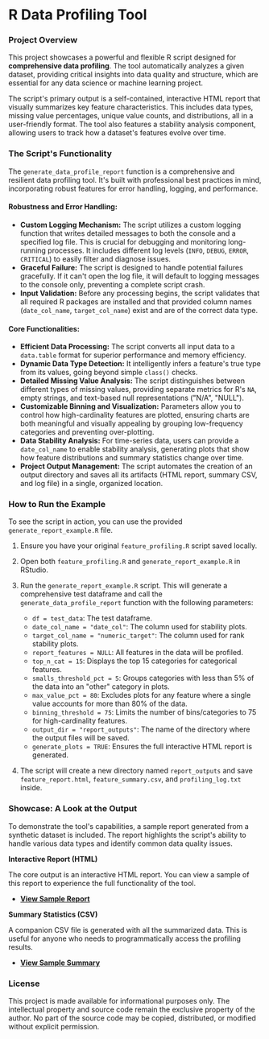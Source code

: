 # R Data Profiling Tool

### Project Overview

This project showcases a powerful and flexible R script designed for **comprehensive data profiling**. The tool automatically analyzes a given dataset, providing critical insights into data quality and structure, which are essential for any data science or machine learning project.

The script's primary output is a self-contained, interactive HTML report that visually summarizes key feature characteristics. This includes data types, missing value percentages, unique value counts, and distributions, all in a user-friendly format. The tool also features a stability analysis component, allowing users to track how a dataset's features evolve over time.

### The Script's Functionality

The `generate_data_profile_report` function is a comprehensive and resilient data profiling tool. It's built with professional best practices in mind, incorporating robust features for error handling, logging, and performance.

#### Robustness and Error Handling:
* **Custom Logging Mechanism:** The script utilizes a custom logging function that writes detailed messages to both the console and a specified log file. This is crucial for debugging and monitoring long-running processes. It includes different log levels (`INFO`, `DEBUG`, `ERROR`, `CRITICAL`) to easily filter and diagnose issues.
* **Graceful Failure:** The script is designed to handle potential failures gracefully. If it can't open the log file, it will default to logging messages to the console only, preventing a complete script crash.
* **Input Validation:** Before any processing begins, the script validates that all required R packages are installed and that provided column names (`date_col_name`, `target_col_name`) exist and are of the correct data type.

#### Core Functionalities:
* **Efficient Data Processing:** The script converts all input data to a `data.table` format for superior performance and memory efficiency.
* **Dynamic Data Type Detection:** It intelligently infers a feature's true type from its values, going beyond simple `class()` checks.
* **Detailed Missing Value Analysis:** The script distinguishes between different types of missing values, providing separate metrics for R's `NA`, empty strings, and text-based null representations ("N/A", "NULL").
* **Customizable Binning and Visualization:** Parameters allow you to control how high-cardinality features are plotted, ensuring charts are both meaningful and visually appealing by grouping low-frequency categories and preventing over-plotting.
* **Data Stability Analysis:** For time-series data, users can provide a `date_col_name` to enable stability analysis, generating plots that show how feature distributions and summary statistics change over time.
* **Project Output Management:** The script automates the creation of an output directory and saves all its artifacts (HTML report, summary CSV, and log file) in a single, organized location.

### How to Run the Example

To see the script in action, you can use the provided `generate_report_example.R` file.

1.  Ensure you have your original `feature_profiling.R` script saved locally.
2.  Open both `feature_profiling.R` and `generate_report_example.R` in RStudio.
3.  Run the `generate_report_example.R` script. This will generate a comprehensive test dataframe and call the `generate_data_profile_report` function with the following parameters:

    * `df = test_data`: The test dataframe.
    * `date_col_name = "date_col"`: The column used for stability plots.
    * `target_col_name = "numeric_target"`: The column used for rank stability plots.
    * `report_features = NULL`: All features in the data will be profiled.
    * `top_n_cat = 15`: Displays the top 15 categories for categorical features.
    * `smalls_threshold_pct = 5`: Groups categories with less than 5% of the data into an "other" category in plots.
    * `max_value_pct = 80`: Excludes plots for any feature where a single value accounts for more than 80% of the data.
    * `binning_threshold = 75`: Limits the number of bins/categories to 75 for high-cardinality features.
    * `output_dir = "report_outputs"`: The name of the directory where the output files will be saved.
    * `generate_plots = TRUE`: Ensures the full interactive HTML report is generated.

4.  The script will create a new directory named `report_outputs` and save `feature_report.html`, `feature_summary.csv`, and `profiling_log.txt` inside.

### Showcase: A Look at the Output

To demonstrate the tool's capabilities, a sample report generated from a synthetic dataset is included. The report highlights the script's ability to handle various data types and identify common data quality issues.

**Interactive Report (HTML)**

The core output is an interactive HTML report. You can view a sample of this report to experience the full functionality of the tool.

* [**View Sample Report**](https://rao-anas-riaz.github.io/R-Auto-Data-Profiling/report_outputs/feature_report.html)

**Summary Statistics (CSV)**

A companion CSV file is generated with all the summarized data. This is useful for anyone who needs to programmatically access the profiling results.

* [**View Sample Summary**](https://github.com/rao-anas-riaz/R-Auto-Data-Profiling/blob/main/report_outputs/feature_summary.csv)

### License


This project is made available for informational purposes only. The intellectual property and source code remain the exclusive property of the author. No part of the source code may be copied, distributed, or modified without explicit permission.



